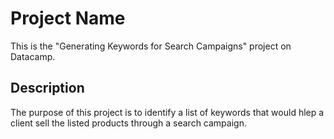 # Project Name
This is the "Generating Keywords for Search Campaigns" project on Datacamp.

## Description
The purpose of this project is to identify a list of keywords that would hlep a client sell the listed products through a search campaign.


